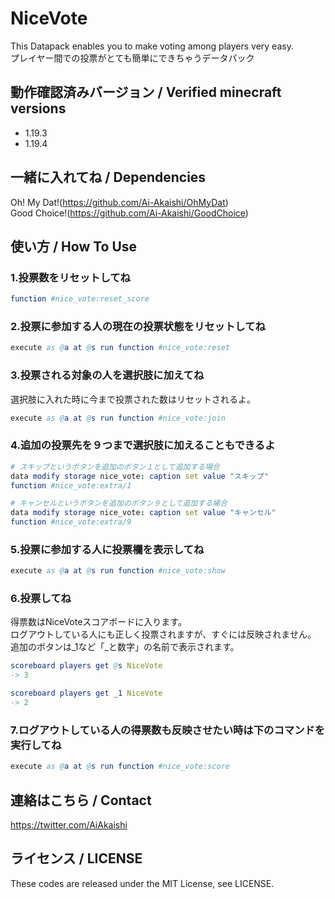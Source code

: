 # NiceVote

This Datapack enables you to make voting among players very easy.  
プレイヤー間での投票がとても簡単にできちゃうデータパック

## 動作確認済みバージョン / Verified minecraft versions

- 1.19.3
- 1.19.4

## 一緒に入れてね / Dependencies

Oh! My Dat!(<https://github.com/Ai-Akaishi/OhMyDat>)  
Good Choice!(<https://github.com/Ai-Akaishi/GoodChoice>)  

## 使い方 / How To Use

### 1.投票数をリセットしてね

```nim
function #nice_vote:reset_score
```

### 2.投票に参加する人の現在の投票状態をリセットしてね

```nim
execute as @a at @s run function #nice_vote:reset
```

### 3.投票される対象の人を選択肢に加えてね

選択肢に入れた時に今まで投票された数はリセットされるよ。

```nim
execute as @a at @s run function #nice_vote:join
```

### 4.追加の投票先を９つまで選択肢に加えることもできるよ

```nim
# スキップというボタンを追加のボタン１として追加する場合
data modify storage nice_vote: caption set value "スキップ"
function #nice_vote:extra/1

# キャンセルというボタンを追加のボタン９として追加する場合
data modify storage nice_vote: caption set value "キャンセル"
function #nice_vote:extra/9
```

### 5.投票に参加する人に投票欄を表示してね

```nim
execute as @a at @s run function #nice_vote:show
```

### 6.投票してね

得票数はNiceVoteスコアボードに入ります。  
ログアウトしている人にも正しく投票されますが、すぐには反映されません。
追加のボタンは_1など「_と数字」の名前で表示されます。

```nim
scoreboard players get @s NiceVote
-> 3

scoreboard players get _1 NiceVote
-> 2
```

### 7.ログアウトしている人の得票数も反映させたい時は下のコマンドを実行してね

```nim
execute as @a at @s run function #nice_vote:score
```

## 連絡はこちら / Contact

<https://twitter.com/AiAkaishi>

## ライセンス / LICENSE

These codes are released under the MIT License, see LICENSE.
